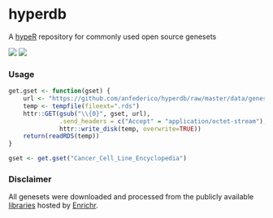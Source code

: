 hyperdb
=====

A [hypeR](https://github.com/montilab/hypeR) repository for commonly used open source genesets

[![](https://img.shields.io/github/last-commit/anfederico/hyperdb.svg)](https://github.com/anfederico/hyperdb/commits/master) [![](https://img.shields.io/badge/lifecycle-maturing-blue.svg)](https://www.tidyverse.org/lifecycle/#maturing)

### Usage

``` r
get.gset <- function(gset) {
    url <- "https://github.com/anfederico/hyperdb/raw/master/data/genesets/{0}.rds"
    temp <- tempfile(fileext=".rds")
    httr::GET(gsub("\\{0}", gset, url), 
              .send_headers = c("Accept" = "application/octet-stream"),
              httr::write_disk(temp, overwrite=TRUE))    
    return(readRDS(temp))
}

gset <- get.gset("Cancer_Cell_Line_Encyclopedia")
```

### Disclaimer

All genesets were downloaded and processed from the publicly available [libraries](https://amp.pharm.mssm.edu/Enrichr/#stats) hosted by [Enrichr](https://amp.pharm.mssm.edu/Enrichr/).